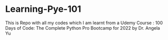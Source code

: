 # Learning-Pye-101
This is Repo with all my codes which I am learnt from a Udemy Course : 
100 Days of Code: The Complete Python Pro Bootcamp for 2022 by Dr. Angela Yu
